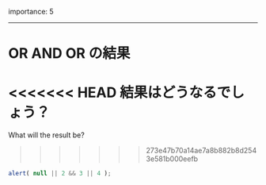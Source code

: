 importance: 5

---

# OR AND OR の結果

<<<<<<< HEAD
結果はどうなるでしょう？
=======
What will the result be?
>>>>>>> 273e47b70a14ae7a8b882b8d2543e581b000eefb

```js
alert( null || 2 && 3 || 4 );
```
